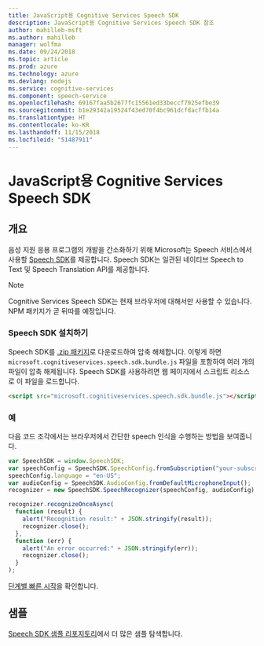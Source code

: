 ```yaml
---
title: JavaScript용 Cognitive Services Speech SDK
description: JavaScript용 Cognitive Services Speech SDK 참조
author: mahilleb-msft
ms.author: mahilleb
manager: wolfma
ms.date: 09/24/2018
ms.topic: article
ms.prod: azure
ms.technology: azure
ms.devlang: nodejs
ms.service: cognitive-services
ms.component: speech-service
ms.openlocfilehash: 69167faa5b2677fc15561ed33beccf7925efbe39
ms.sourcegitcommit: b1e29342a19524f43ed70f4bc961dcfdacffb14a
ms.translationtype: HT
ms.contentlocale: ko-KR
ms.lasthandoff: 11/15/2018
ms.locfileid: "51487911"
---
```

# <a name="cognitive-services-speech-sdk-for-javascript"></a>JavaScript용 Cognitive Services Speech SDK

## <a name="overview"></a>개요

음성 지원 응용 프로그램의 개발을 간소화하기 위해 Microsoft는 Speech 서비스에서 사용할 [Speech SDK](https://aka.ms/csspeech)를 제공합니다.
Speech SDK는 일관된 네이티브 Speech to Text 및 Speech Translation API를 제공합니다.

> [!NOTE]
> Cognitive Services Speech SDK는 현재 브라우저에 대해서만 사용할 수 있습니다.
> NPM 패키지가 곧 뒤따를 예정입니다.

### <a name="install-the-speech-sdk"></a>Speech SDK 설치하기

Speech SDK를 [.zip 패키지](https://aka.ms/csspeech/jsbrowserpackage)로 다운로드하여 압축 해체합니다.
이렇게 하면 `microsoft.cognitiveservices.speech.sdk.bundle.js` 파일을 포함하여 여러 개의 파일이 압축 해제됩니다.
Speech SDK를 사용하려면 웹 페이지에서 스크립트 리소스로 이 파일을 로드합니다.

```html
<script src="microsoft.cognitiveservices.speech.sdk.bundle.js"></script>
```

### <a name="example"></a>예 

다음 코드 조각에서는 브라우저에서 간단한 speech 인식을 수행하는 방법을 보여줍니다.

```javascript 
var SpeechSDK = window.SpeechSDK;
var speechConfig = SpeechSDK.SpeechConfig.fromSubscription("your-subscription-key", "your-service-region");
speechConfig.language = "en-US";
var audioConfig = SpeechSDK.AudioConfig.fromDefaultMicrophoneInput();
recognizer = new SpeechSDK.SpeechRecognizer(speechConfig, audioConfig);

recognizer.recognizeOnceAsync(
  function (result) {
    alert("Recognition result:" + JSON.stringify(result));
    recognizer.close();
  },
  function (err) {
    alert("An error occurred:" + JSON.stringify(err));
    recognizer.close();
  }
);
``` 

[단계별 빠른 시작](/azure/cognitive-services/speech-service/quickstart-js-browser)을 확인합니다.

## <a name="samples"></a>샘플

[Speech SDK 샘플 리포지토리](https://aka.ms/csspeech/samples)에서 더 많은 샘플 탐색합니다.
